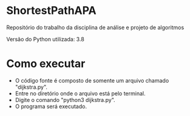 # ShortestPathAPA
Repositório do trabalho da disciplina de análise e projeto de algoritmos

Versão do Python utilizada: 3.8

# Como executar
- O código fonte é composto de somente um arquivo chamado "dijkstra.py".
- Entre no diretório onde o arquivo está pelo terminal.
- Digite o comando "python3 dijkstra.py".
- O programa será executado.
